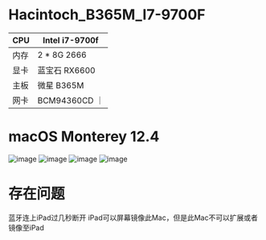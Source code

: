 # Hacintoch_B365M_I7-9700F


| CPU | Intel i7-9700f |
| --- | --- |
|  内存  | 2 * 8G 2666 |
| 显卡 | 蓝宝石 RX6600 |
| 主板 | 微星 B365M |
| 网卡 | BCM94360CD ｜

# macOS Monterey 12.4
![image](https://user-images.githubusercontent.com/29620832/172036971-dbb51ef8-39d1-478a-8bbf-21a095fbca89.png)
![image](https://user-images.githubusercontent.com/29620832/172037013-680a1fc2-8586-4f10-8f5b-b82072f675cd.png)
![image](https://user-images.githubusercontent.com/29620832/172037021-dde27158-85eb-45a1-ab6a-641270463446.png)
![image](https://user-images.githubusercontent.com/29620832/172037052-9237dbdc-326f-42d4-b49d-c039af458f3e.png)
# 存在问题
蓝牙连上iPad过几秒断开
iPad可以屏幕镜像此Mac，但是此Mac不可以扩展或者镜像至iPad
